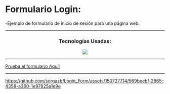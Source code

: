 ﻿# Formulario Login:
 <p>-Ejemplo de formulario de inicio de sesión para una página web.</p>
<hr>
<div align="center">
  <h3>Tecnologías Usadas:</h3>
</div>
 <div align="center">
  <a href="https://skillicons.dev">
    <img src="https://skillicons.dev/icons?i=html,css" />
  </a>
</div>
<hr>
<a href="https://sorgazb.github.io/Login_Form/">Prueba el formulario Aquí!</a>
<hr>

https://github.com/sorgazb/Login_Form/assets/150727714/569beebf-2865-4358-a360-1e97825a1e9e

